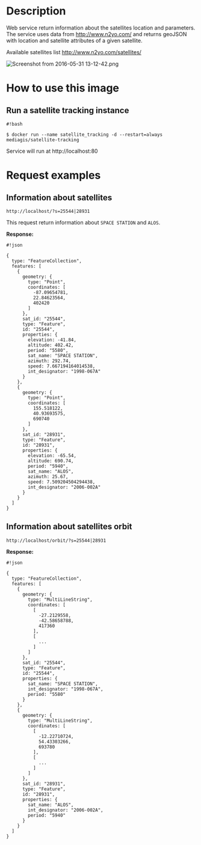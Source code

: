 # Description

Web service return information about the satellites location and parameters. The service uses data from http://www.n2yo.com/ and returns geoJSON with location and satellite attributes of a given satellite.

Available satellites list http://www.n2yo.com/satellites/ 

![Screenshot from 2016-05-31 13-12-42.png](https://bitbucket.org/repo/qq8xLk/images/4188823746-Screenshot%20from%202016-05-31%2013-12-42.png)

# How to use this image

## Run a satellite tracking instance

```
#!bash

$ docker run --name satellite_tracking -d --restart=always mediagis/satellite-tracking
```
Service will run at http://localhost:80


# Request examples


## Information about satellites

```
http://localhost/?s=25544|28931
```
This request return information about `SPACE STATION` and `ALOS`.

**Response:**

```
#!json

{
  type: "FeatureCollection",
  features: [
    {
      geometry: {
        type: "Point",
        coordinates: [
          -87.09654781,
          22.84623564,
          402420
        ]
      },
      sat_id: "25544",
      type: "Feature",
      id: "25544",
      properties: {
        elevation: -41.84,
        altitude: 402.42,
        period: "5580",
        sat_name: "SPACE STATION",
        azimuth: 292.74,
        speed: 7.667194164014538,
        int_designator: "1998-067A"
      }
    },
    {
      geometry: {
        type: "Point",
        coordinates: [
          155.518122,
          40.93693575,
          690740
        ]
      },
      sat_id: "28931",
      type: "Feature",
      id: "28931",
      properties: {
        elevation: -65.54,
        altitude: 690.74,
        period: "5940",
        sat_name: "ALOS",
        azimuth: 25.67,
        speed: 7.509204504294438,
        int_designator: "2006-002A"
      }
    }
  ]
}
```

## Information about satellites orbit

```
http://localhost/orbit/?s=25544|28931
```

**Response:**

```
#!json

{
  type: "FeatureCollection",
  features: [
    {
      geometry: {
        type: "MultiLineString",
        coordinates: [
          [
            -27.2129558,
            -42.58658788,
            417360
          ],
          [
            ...
          ]
        ]
      },
      sat_id: "25544",
      type: "Feature",
      id: "25544",
      properties: {
        sat_name: "SPACE STATION",
        int_designator: "1998-067A",
        period: "5580"
      }
    },
    {
      geometry: {
        type: "MultiLineString",
        coordinates: [
          [
            -12.22710724,
            54.43303266,
            693780
          ],
          [
            ...
          ]
        ]
      },
      sat_id: "28931",
      type: "Feature",
      id: "28931",
      properties: {
        sat_name: "ALOS",
        int_designator: "2006-002A",
        period: "5940"
      }
    }
  ]
}
```